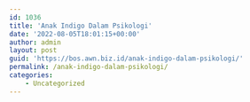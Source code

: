 ```yaml
---
id: 1036
title: 'Anak Indigo Dalam Psikologi'
date: '2022-08-05T18:01:15+00:00'
author: admin
layout: post
guid: 'https://bos.awn.biz.id/anak-indigo-dalam-psikologi/'
permalink: /anak-indigo-dalam-psikologi/
categories:
    - Uncategorized
---
```


